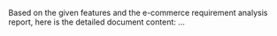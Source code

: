 Based on the given features and the e-commerce requirement analysis report, here is the detailed document content: ...